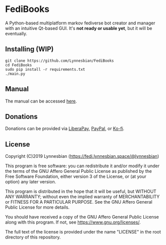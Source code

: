 FediBooks
==========

A Python-based multiplatform markov fediverse bot creator and manager with an intuitive Qt-based GUI. It's **not ready or usable yet**, but it will be eventually.

## Installing (WIP)
```
git clone https://github.com/Lynnesbian/FediBooks
cd FediBooks
sudo pip install -r requirements.txt
./main.py
```

## Manual
The manual can be accessed [here](https://github.com/Lynnesbian/FediBooks/blob/master/MANUAL.md).

## Donations
Donations can be provided via [LiberaPay](https://liberapay.com/lynnesbian), [PayPal](https://paypal.me/lynnesbian), or [Ko-fi](https://ko-fi.com/lynnesbian).

## License
Copyright (C)2019 Lynnesbian (https://fedi.lynnesbian.space/@lynnesbian)

This program is free software: you can redistribute it and/or modify
it under the terms of the GNU Affero General Public License as published
by the Free Software Foundation, either version 3 of the License, or
(at your option) any later version.

This program is distributed in the hope that it will be useful,
but WITHOUT ANY WARRANTY; without even the implied warranty of
MERCHANTABILITY or FITNESS FOR A PARTICULAR PURPOSE.  See the
GNU Affero General Public License for more details.

You should have received a copy of the GNU Affero General Public License
along with this program.  If not, see <https://www.gnu.org/licenses/>.

The full text of the license is provided under the name "LICENSE" in the root directory of this repository.